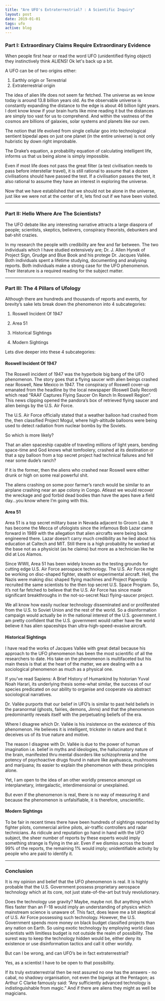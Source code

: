 ```yaml
---
title: "Are UFO's Extraterrestrial? : A Scientific Inquiry"
layout: post
date: 2019-01-01
tags: ufo
active: blog
---
```


### Part I: Extraordinary Claims Require Extraordinary Evidence

When people first hear or read the word UFO (unidentified flying object) they instinctively think ALIENS! Ok let's back up a bit.

A UFO can be of two origins either:

1. Earthly origin or Terrestrial
2. Extraterrestrial origin

The idea of alien life does not seem far fetched. The universe as we know today is around 13.8 billion years old. As the observable universe is constantly expanding the distance to the edge is about 46 billion light years. I dont know know if your brain hurts like mine reading it but the distances are simply too vast for us to comprehend. And within the vastness of the cosmos are billions of galaxies, solar systems and planets like our own.

The notion that life evolved from single cellular goo into technological sentient bipedal apes on just one planet (in the entire universe) is not only hubristic by down right improbable.

The Drake’s equation, a probability equation of calculating intelligent life, informs us that us being alone is simply impossible.

Even if most life does not pass the great filter (a test civilisation needs to pass before interstellar travel), it is still rational to assume that a dozen civilisations should have passed the test. If a civilisation passes the test, it also rational to assume they have an interest in exploring the universe.

Now that we have established that we should not be alone in the universe, just like we were not at the center of it, lets find out if we have been visited.

*****

### Part II: Hello Where Are The Scientists?

The UFO debate like any interesting narrative attracts a large diaspora of people; scientists, skeptics, believers, conspiracy theorists, debunkers and bat-shit crazies.

In my research the people with credibility are few and far between. The two individuals which I have studied extensively are; Dr. J. Allen Hynek of Project Sign, Grudge and Blue Book and his protege Dr. Jacques Vallée. Both individuals spent a lifetime studying, documenting and analysing reports. Both individuals make a strong case for the UFO phenomenon. Their literature is a required reading for the subject matter.

*****

### Part III: The 4 Pillars of Ufology

Although there are hundreds and thousands of reports and events, for brevity’s sake lets break down the phenomenon into 4 subcategories:

1. Roswell Incident Of 1947

2. Area 51

3. Historical Sightings

4. Modern Sightings 

Lets dive deeper into these 4 subcategories:

#### Roswell Incident Of 1947

The Roswell incident of 1947 was the hyperbole big bang of the UFO phenomenon. The story goes that a flying saucer with alien beings crashed near Roswell, New Mexico in 1947. The conspiracy of Roswell cover-up emanated from the headline by the local newspaper (Roswell Daily Record) which read “RAAF Captures Flying Saucer On Ranch In Roswell Region”. This news clipping opened the pandora’s box of retrieved flying saucer and alien beings by the U.S. Air Force. 

The U.S. Air Force officially stated that a weather balloon had crashed from the, then classified Project Mogul, where high-altitude balloons were being used to detect radiation from nuclear bombs by the Soviets. 

So which is more likely? 

That an alien spaceship capable of traveling millions of light years, bending space-time and God knows what tomfoolery, crashed at its destination or that a spy balloon from a top secret project had technical failures and fell near some dude’s ranch?

If it is the former, then the aliens who crashed near Roswell were either drunk or high on some real powerful shit.

The aliens crashing on some poor farmer’s ranch would be similar to an airplane crashing near an ape colony in Congo. Atleast we would recover the wreckage and god forbid dead bodies than have the apes have a field day…you know where I’m going with this.

#### Area 51

Area 51 is a top secret military base in Nevada adjacent to Groom Lake. It has become the Mecca of ufologists since the infamous Bob Lazar came forward in 1989 with the allegation that alien aircrafts were being back engineered there. Lazar doesn’t carry much credibility as he lied about his education at Caltech and MIT. Still there is a high probability he worked at the base not as a physicist (as he claims) but more as a technician like he did at Los Alamos.

Since WWII, Area 51 has been widely known as the testing grounds for cutting edge U.S. Air Force aerospace technology. The U.S. Air Force might be working on disc-shaped fighter, stealth or experimental aircraft. Hell, the Nazis were making disc shaped flying machines and Project Paperclip recruited the same scientists to the then top secret U.S. Space Program. So, it’s not far fetched to believe that the U.S. Air Force has since made significant breakthroughs in the not-so-secret Nazi flying-saucer project.

We all know how easily nuclear technology disseminated and or proliferated from the U.S. to Soviet Union and the rest of the world. So a disinformation campaign would actually be in the national interest of the U.S. government. I am pretty confident that the U.S. government would rather have the world believe it has alien spaceships than ultra-high-speed-evasive aircraft.

#### Historical Sightings

I have read the works of Jacques Vallée with great detail because his approach to the UFO phenomenon has been the most scientific of all the researchers to date. His take on the phenomenon is multifaceted but his main thesis is that at the heart of the matter, we are dealing with a a sociological phenomenon as much as a physical one. 

If you've read Sapiens: A Brief History of Humankind by historian Yuval Noah Harari, its underlying thesis some-what similar, the success of our species predicated on our ability to organise and cooperate via abstract sociological narratives. 

Dr. Vallée purports that our belief in UFO’s is similar to past held beliefs in the paranormal (ghosts, fairies, demons, Jinns) and that the phenomenon predominantly reveals itself with the perpetuating beliefs of the era.

Where I disagree which Dr. Vallée is his insistence on the existence of this phenomenon. He believes it is intelligent, trickster in nature and that it deceives us of its true nature and motive. 

The reason I disagree with Dr. Vallée is due to the power of human imagination i.e. belief in myths and ideologies, the hallucinatory nature of the brain, manifested thru mental disorders like schizophrenia and the potency of psychoactive drugs found in nature like ayahuasca, mushrooms and marijuana; its easier to explain the phenomenon with these principles alone. 

Yet, I am open to the idea of an other worldly presence amongst us interplanetary, intergalactic, interdimensional or unexplained.

But even if the phenomenon is real, there is no way of measuring it and because the phenomenon is unfalsifiable, it is therefore, unscientific.

#### Modern Sightings

To be fair in recent times there have been hundreds of sightings reported by fighter pilots, commercial airline pilots, air-traffic controllers and radar technicians. As ridicule and reputation go hand in hand with the UFO subject, the sheer number of reports by these experts would imply something strange is flying in the air. Even if we dismiss across the board 99% of the reports, the remaining 1% would imply; unidentifiable activity by people who are paid to identify it.

*****

### Conclusion

It is my opinion and belief that the UFO phenomenon is real. It is highly probable that the U.S. Government possess proprietary aerospace technology which at its core, not just state-of-the-art but truly revolutionary.

Does the technology use gravity? Maybe, maybe not. But anything which flies faster than an F-18 would imply an understanding of physics which mainstream science is unaware of. This fact, does leave me a bit skeptical of U.S. Air Force possessing such technology. However, the U.S. Government spends more money on black budget classified projects than any nation on Earth. So using exotic technology by employing world class scientists with limitless budget is not outside the realm of possibility. The surest way to keep the technology hidden would be, either deny its existence or use disinformation tactics and call it other worldly.

But can I be wrong, and can UFO’s be in fact extraterrestrial? 

Yes, as a scientist I have to be open to that possibility. 

If its truly extraterrestrial then be rest assured no one has the answers - no cabal, no shadowy organisation, not even the bigwigs at the Pentagon; as Arthur C Clarke famously said: “Any sufficiently advanced technology is indistinguishable from magic.” And if there are aliens they might as well be magicians.
